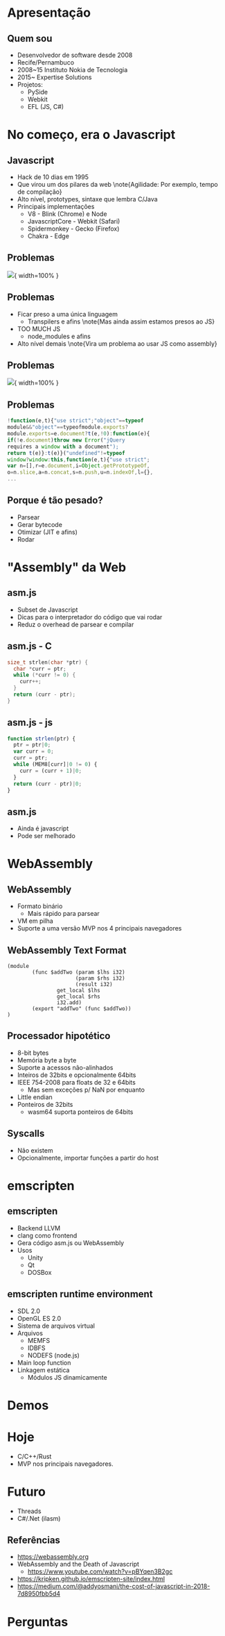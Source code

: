 # Apresentação

## Quem sou

- Desenvolvedor de software desde 2008
- Recife/Pernambuco
- 2008~15 Instituto Nokia de Tecnologia
- 2015~ Expertise Solutions
- Projetos:
    - PySide
    - Webkit
    - EFL (JS, C#)

# No começo, era o Javascript

## Javascript

- Hack de 10 dias em 1995
- Que virou um dos pilares da web
\note{Agilidade: Por exemplo, tempo de compilação}
- Alto nível, prototypes, sintaxe que lembra C/Java
- Principais implementações
    - V8 - Blink (Chrome) e Node
    - JavascriptCore - Webkit (Safari)
    - Spidermonkey - Gecko (Firefox)
    - Chakra - Edge

## Problemas

![](js_good_parts.jpeg){ width=100% }


## Problemas

- Ficar preso a uma única linguagem
    - Transpilers e afins
\note{Mas ainda assim estamos presos ao JS}
- TOO MUCH JS
    - node_modules e afins
- Alto nível demais
\note{Vira um problema ao usar JS como assembly}

## Problemas

![](js_cost.jpeg){ width=100% }

## Problemas

```js
!function(e,t){"use strict";"object"==typeof
module&&"object"==typeofmodule.exports?
module.exports=e.document?t(e,!0):function(e){
if(!e.document)throw new Error("jQuery
requires a window with a document");
return t(e)}:t(e)}("undefined"!=typeof
window?window:this,function(e,t){"use strict";
var n=[],r=e.document,i=Object.getPrototypeOf,
o=n.slice,a=n.concat,s=n.push,u=n.indexOf,l={},
...
```

## Porque é tão pesado?

- Parsear
- Gerar bytecode
- Otimizar (JIT e afins)
- Rodar

# "Assembly" da Web

## asm.js

- Subset de Javascript
- Dicas para o interpretador do código que vai rodar
- Reduz o overhead de parsear e compilar

## asm.js - C

```c
size_t strlen(char *ptr) {
  char *curr = ptr;
  while (*curr != 0) {
    curr++;
  }
  return (curr - ptr);
}
```

## asm.js - js


```javascript
function strlen(ptr) {
  ptr = ptr|0;
  var curr = 0;
  curr = ptr;
  while (MEM8[curr]|0 != 0) {
    curr = (curr + 1)|0;
  }
  return (curr - ptr)|0;
}
```

## asm.js

- Ainda é javascript
- Pode ser melhorado

# WebAssembly

## WebAssembly

- Formato binário
    - Mais rápido para parsear
- VM em pilha
- Suporte a uma versão MVP nos 4 principais navegadores

## WebAssembly Text Format

```wast
(module
        (func $addTwo (param $lhs i32)
                      (param $rhs i32)
                      (result i32)
                get_local $lhs
                get_local $rhs
                i32.add)
        (export "addTwo" (func $addTwo))
)
```

## Processador hipotético

- 8-bit bytes
- Memória byte a byte
- Suporte a acessos não-alinhados
- Inteiros de 32bits e opcionalmente 64bits
- IEEE 754-2008 para floats de 32 e 64bits
    - Mas sem exceções p/ NaN por enquanto
- Little endian
- Ponteiros de 32bits
    - wasm64 suporta ponteiros de 64bits

## Syscalls

- Não existem
- Opcionalmente, importar funções a partir do host


# emscripten

## emscripten

- Backend LLVM
- clang como frontend
- Gera código asm.js ou WebAssembly
- Usos
    - Unity
    - Qt
    - DOSBox

## emscripten runtime environment

- SDL 2.0
- OpenGL ES 2.0
- Sistema de arquivos virtual
- Arquivos
    - MEMFS
    - IDBFS
    - NODEFS (node.js)
- Main loop function
- Linkagem estática
    - Módulos JS dinamicamente

# Demos

# Hoje

- C/C++/Rust
- MVP nos principais navegadores.

# Futuro

- Threads
- C#/.Net (ilasm)

## Referências

- https://webassembly.org
- WebAssembly and the Death of Javascript
    - https://www.youtube.com/watch?v=pBYqen3B2gc 
- https://kripken.github.io/emscripten-site/index.html
- https://medium.com/@addyosmani/the-cost-of-javascript-in-2018-7d8950fbb5d4

# Perguntas
